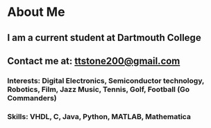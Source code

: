 # About Me
## I am a current student at Dartmouth College
## Contact me at: ttstone200@gmail.com
### Interests: Digital Electronics, Semiconductor technology, Robotics, Film, Jazz Music, Tennis, Golf, Football (Go Commanders)
### Skills: VHDL, C, Java, Python, MATLAB, Mathematica
